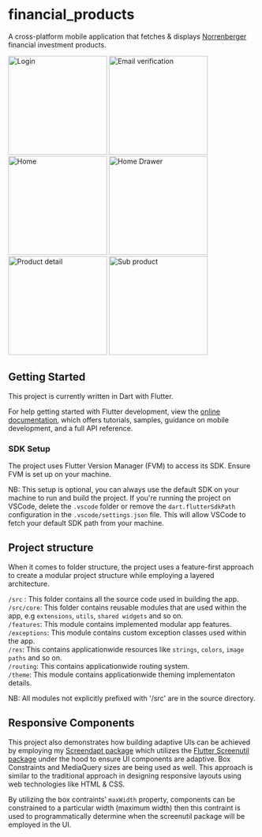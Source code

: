 # financial_products

A cross-platform mobile application that fetches & displays [Norrenberger](https://www.norrenberger.com) financial investment products.

<img width="200" alt="Login" src="https://github.com/user-attachments/assets/db761492-936a-4f63-a32c-bb7227bea26b"> <img width="200" alt="Email verification" src="https://github.com/user-attachments/assets/0136d1d5-9631-4742-8f54-e815faf8231a"> <img width="200" alt="Home" src="https://github.com/user-attachments/assets/c76f8fb8-c4bb-4fe2-9399-38921e3c9ee9"> <img width="200" alt="Home Drawer" src="https://github.com/user-attachments/assets/da9bf20a-778d-4fea-8799-e2771446eb4c"> <img width="200" alt="Product detail" src="https://github.com/user-attachments/assets/c5401659-761e-4d53-9c44-b07a2e303e24"> <img width="200" alt="Sub product" src="https://github.com/user-attachments/assets/8b2c200f-27b9-455a-908f-eae8102477f8">

## Getting Started

This project is currently written in Dart with Flutter.

For help getting started with Flutter development, view the
[online documentation](https://docs.flutter.dev/), which offers tutorials,
samples, guidance on mobile development, and a full API reference.

### SDK Setup

The project uses Flutter Version Manager (FVM) to access its SDK. Ensure FVM is set up on your machine.

NB: This setup is optional, you can always use the default SDK on your machine to run and build the project. If you're running the project on VSCode, delete the `.vscode` folder or remove the `dart.flutterSdkPath` configuration in the `.vscode/settings.json` file. This will allow VSCode to fetch your default SDK path from your machine.

## Project structure

When it comes to folder structure, the project uses a feature-first approach to create a modular project structure while employing a layered architecture.

`/src` : This folder contains all the source code used in building the app.\
`/src/core`: This folder contains reusable modules that are used within the app, e.g `extensions`, `utils`, `shared widgets` and so on.\
`/features`: This module contains implemented modular app features.\
`/exceptions`: This module contains custom exception classes used within the app.\
`/res`: This contains applicationwide resources like `strings`, `colors`, `image paths` and so on.\
`/routing`: This contains applicationwide routing system.\
`/theme`: This module contains applicationwide theming implementaton details.

NB: All modules not explicitly prefixed with '/src' are in the source directory.

## Responsive Components

This project also demonstrates how building adaptive UIs can be achieved by employing my [Screendapt package](https://github.com/Kodrillar/screendapt) which utilizes the [Flutter Screenutil package](https://pub.dev/packages/flutter_screenutil) under the hood to ensure UI components are adaptive. Box Constraints and MediaQuery sizes are being used as well. This approach is similar to the traditional approach in designing responsive layouts using web technologies like HTML & CSS.

By utilizing the box contraints' `maxWidth` property, components can be constrained to a particular width (maximum width) then this contraint is used to programmatically determine when the screenutil package will be employed in the UI.
